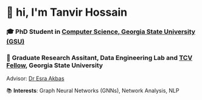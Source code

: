# 👋 hi, I'm Tanvir Hossain

### 🎓 **PhD Student** in [Computer Science, Georgia State University (GSU)](https://csds.gsu.edu/)
### 🔬 **Graduate Research Assitant**, Data Engineering Lab and [TCV Fellow](https://tcv.gsu.edu/), Georgia State University  
Advisor: [Dr Esra Akbas](https://cas.gsu.edu/profile/esra-akbas/)

📚 **Interests**: Graph Neural Networks (GNNs), Network Analysis, NLP

<!--
**TanvirKu/TanvirKu** is a ✨ _special_ ✨ repository because its `README.md` (this file) appears on your GitHub profile.

Here are some ideas to get you started:

- 🔭 I’m currently working on ...
- 🌱 I’m currently learning ...
- 👯 I’m looking to collaborate on ...
- 🤔 I’m looking for help with ...
- 💬 Ask me about ...
- 📫 How to reach me: ...
- 😄 Pronouns: ...
- ⚡ Fun fact: ...
-->
